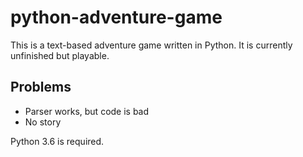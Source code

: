 # python-adventure-game

This is a text-based adventure game written in Python. It is currently unfinished but playable.
## Problems
* Parser works, but code is bad
* No story

Python 3.6 is required.
